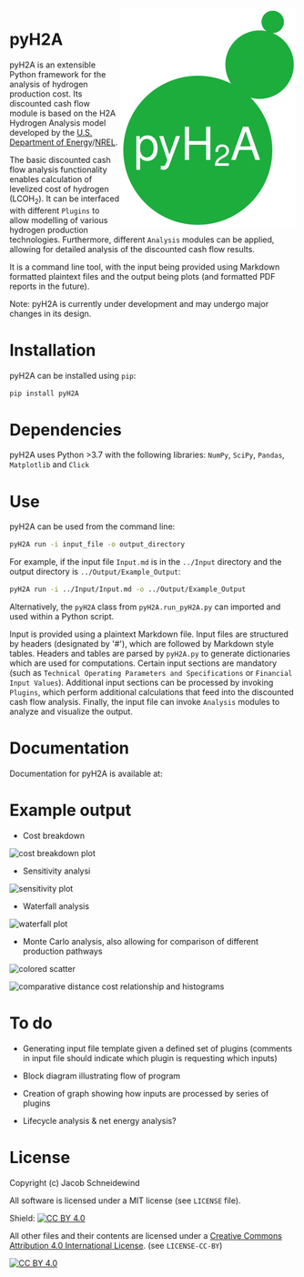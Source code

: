 <img align="right" src="./src/pyH2A/Other/pyH2A.svg"/>

# pyH2A

pyH2A is an extensible Python framework for the analysis of hydrogen production cost. Its discounted cash flow module is based on the H2A Hydrogen Analysis model developed by the [U.S. Department of Energy](https://www.hydrogen.energy.gov/h2a_analysis.html)/[NREL](https://www.nrel.gov/hydrogen/h2a-production-models.html).

The basic discounted cash flow analysis functionality enables calculation of levelized cost of hydrogen (LCOH<sub>2</sub>). It can be interfaced with different `Plugins` to allow modelling of various hydrogen production technologies. Furthermore, different `Analysis` modules can be applied, allowing for detailed analysis of the discounted cash flow results.

It is a command line tool, with the input being provided using Markdown formatted plaintext files and the output being plots (and formatted PDF reports in the future).

Note: pyH2A is currently under development and may undergo major changes in its design.

# Installation

pyH2A can be installed using `pip`:

```bash
pip install pyH2A
```

# Dependencies

pyH2A uses Python >3.7 with the following libraries: `NumPy`, `SciPy`, `Pandas`, `Matplotlib` and `Click`

# Use

pyH2A can be used from the command line:

```bash
pyH2A run -i input_file -o output_directory
```

For example, if the input file `Input.md` is in the `../Input` directory and the output directory is `../Output/Example_Output`:

```bash
pyH2A run -i ../Input/Input.md -o ../Output/Example_Output
```

Alternatively, the `pyH2A` class from `pyH2A.run_pyH2A.py` can imported and used within a Python script.

Input is provided using a plaintext Markdown file. Input files are structured by headers (designated by '#'), which are followed by Markdown style tables. Headers and tables are parsed by `pyH2A.py` to generate dictionaries which are used for computations. Certain input sections are mandatory (such as `Technical Operating Parameters and Specifications` or `Financial Input Values`). Additional input sections can be processed by invoking `Plugins`, which perform additional calculations that feed into the discounted cash flow analysis. Finally, the input file can invoke `Analysis` modules to analyze and visualize the output.

# Documentation

Documentation for pyH2A is available at: 

# Example output

* Cost breakdown

![cost breakdown plot](https://github.com/jschneidewind/pyH2A/blob/master/Example_Output/Cost_Breakdown_Plot.png "Cost breakdown plot")

* Sensitivity analysi

![sensitivity plot](https://github.com/jschneidewind/pyH2A/blob/master/Example_Output/Sensitivity_Box_Plot.png "Sensitivity plot")

* Waterfall analysis

![waterfall plot](https://github.com/jschneidewind/pyH2A/blob/master/Example_Output/Waterfall_Chart.png "Waterfall plot")

* Monte Carlo analysis, also allowing for comparison of different production pathways

![colored scatter](https://github.com/jschneidewind/pyH2A/blob/master/Example_Output/Monte_Carlo_Colored_Scatter.png "Colored Scatter")

![comparative distance cost relationship and histograms](https://github.com/jschneidewind/pyH2A/blob/master/Example_Output/Monte_Carlo_Combined_Plot.png "Comparative distance cost relationship and histograms")

# To do

* Generating input file template given a defined set of plugins (comments in input file should indicate which plugin is requesting which inputs) 

* Block diagram illustrating flow of program

* Creation of graph showing how inputs are processed by series of plugins

* Lifecycle analysis & net energy analysis?

# License

Copyright (c) Jacob Schneidewind

All software is licensed under a MIT license (see `LICENSE` file).

Shield: [![CC BY 4.0][cc-by-shield]][cc-by]

All other files and their contents are licensed under a
[Creative Commons Attribution 4.0 International License][cc-by]. (see `LICENSE-CC-BY`)

[![CC BY 4.0][cc-by-image]][cc-by]

[cc-by]: http://creativecommons.org/licenses/by/4.0/
[cc-by-image]: https://i.creativecommons.org/l/by/4.0/88x31.png
[cc-by-shield]: https://img.shields.io/badge/License-CC%20BY%204.0-lightgrey.svg
